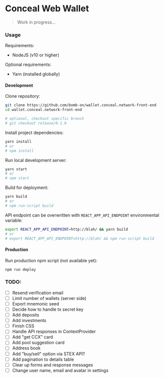 # Conceal Web Wallet

> Work in progress...

### Usage

Requirements:
 - NodeJS (v10 or higher)

Optional requirements:
 - Yarn (installed globally)

#### Development

Clone repository:
```bash
git clone https://github.com/bomb-on/wallet.conceal.network-front-end
cd wallet.conceal.network-front-end

# optional, checkout specific branch
# git checkout release/0.1.0
```

Install project dependencies:
```bash
yarn install
# or
# npm install
```

Run local development server:
```bash
yarn start
# or
# npm start
```

Build for deployment:
```bash
yarn build
# or
# npm run-script build
```

API endpoint can be overwritten with `REACT_APP_API_ENDPOINT` environmental variable:
```bash
export REACT_APP_API_ENDPOINT=http://blah/ && yarn build
# or
# export REACT_APP_API_ENDPOINT=http://blah/ && npm run-script build
```

#### Production

Run production npm script (not available yet):
```bash
npm run deploy
```

### TODO:

 - [ ] Resend verification email
 - [ ] Limit number of wallets (server side)
 - [ ] Export mnemonic seed
 - [ ] Decide how to handle tx secret key
 - [ ] Add deposits
 - [ ] Add investments
 - [ ] Finish CSS
 - [ ] Handle API responses in ContextProvider
 - [ ] Add "get CCX" card
 - [ ] Add pool suggestion card
 - [ ] Address book
 - [ ] Add "buy/sell" option via STEX API?
 - [ ] Add pagination to details table
 - [ ] Clear up forms and response messages
 - [ ] Change user name, email and avatar in settings
